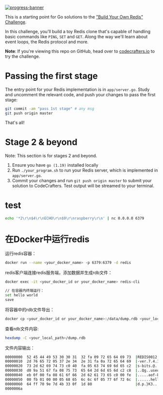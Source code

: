 [![progress-banner](https://backend.codecrafters.io/progress/redis/ea04b791-912f-4f6a-895f-a301812ee186)](https://app.codecrafters.io/users/codecrafters-bot?r=2qF)

This is a starting point for Go solutions to the
["Build Your Own Redis" Challenge](https://codecrafters.io/challenges/redis).

In this challenge, you'll build a toy Redis clone that's capable of handling
basic commands like `PING`, `SET` and `GET`. Along the way we'll learn about
event loops, the Redis protocol and more.

**Note**: If you're viewing this repo on GitHub, head over to
[codecrafters.io](https://codecrafters.io) to try the challenge.

# Passing the first stage

The entry point for your Redis implementation is in `app/server.go`. Study and
uncomment the relevant code, and push your changes to pass the first stage:

```sh
git commit -am "pass 1st stage" # any msg
git push origin master
```

That's all!

# Stage 2 & beyond

Note: This section is for stages 2 and beyond.

1. Ensure you have `go (1.19)` installed locally
1. Run `./your_program.sh` to run your Redis server, which is implemented in
   `app/server.go`.
1. Commit your changes and run `git push origin master` to submit your solution
   to CodeCrafters. Test output will be streamed to your terminal.

# test

```sh
echo '*2\r\n$4\r\nECHO\r\n$9\r\nraspberry\r\n' | nc 0.0.0.0 6379
```

# 在Docker中运行redis

运行redis容器：
```sh
docker run --name <your_docker_name> -p 6379:6379 -d redis
```

redis客户端连接redis服务端，添加数据并生成rdb文件：
```sh
docker exec -it <your_docker_id or your_docker_name> redis-cli

// 在容器内终端运行：
set hello world
save
```
将容器中的rdb文件导出：
```sh
docker cp <your_docker_id or your_docker_name>:/data/dump.rdb <your_local_path>
```
查看rdb文件内容:
```sh
hexdump -C <your_local_path>/dump.rdb
```
文件内容输出：
```sh
00000000  52 45 44 49 53 30 30 31  32 fa 09 72 65 64 69 73  |REDIS0012..redis|
00000010  2d 76 65 72 05 37 2e 34  2e 31 fa 0a 72 65 64 69  |-ver.7.4.1..redi|
00000020  73 2d 62 69 74 73 c0 40  fa 05 63 74 69 6d 65 c2  |s-bits.@..ctime.|
00000030  d0 9a 51 67 fa 08 75 73  65 64 2d 6d 65 6d c2 c8  |..Qg..used-mem..|
00000040  eb 0f 00 fa 08 61 6f 66  2d 62 61 73 65 c0 00 fe  |.....aof-base...|
00000050  00 fb 01 00 00 05 68 65  6c 6c 6f 05 77 6f 72 6c  |......hello.worl|
00000060  64 ff 70 9e 7d 4b 33 0f  1d 80                    |d.p.}K3...|
0000006a
```

